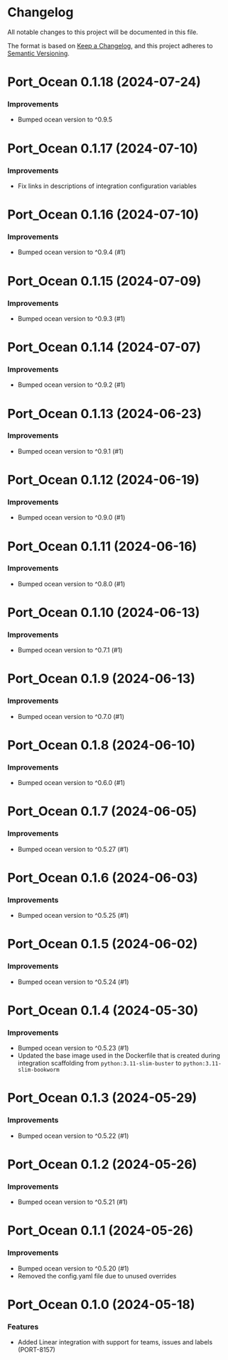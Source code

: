 # Changelog

All notable changes to this project will be documented in this file.

The format is based on [Keep a Changelog](https://keepachangelog.com/en/1.0.0/),
and this project adheres to [Semantic Versioning](https://semver.org/spec/v2.0.0.html).

<!-- towncrier release notes start -->

# Port_Ocean 0.1.18 (2024-07-24)

### Improvements

- Bumped ocean version to ^0.9.5


# Port_Ocean 0.1.17 (2024-07-10)

### Improvements

- Fix links in descriptions of integration configuration variables

# Port_Ocean 0.1.16 (2024-07-10)

### Improvements

- Bumped ocean version to ^0.9.4 (#1)


# Port_Ocean 0.1.15 (2024-07-09)

### Improvements

- Bumped ocean version to ^0.9.3 (#1)


# Port_Ocean 0.1.14 (2024-07-07)

### Improvements

- Bumped ocean version to ^0.9.2 (#1)


# Port_Ocean 0.1.13 (2024-06-23)

### Improvements

- Bumped ocean version to ^0.9.1 (#1)


# Port_Ocean 0.1.12 (2024-06-19)

### Improvements

- Bumped ocean version to ^0.9.0 (#1)


# Port_Ocean 0.1.11 (2024-06-16)

### Improvements

- Bumped ocean version to ^0.8.0 (#1)


# Port_Ocean 0.1.10 (2024-06-13)

### Improvements

- Bumped ocean version to ^0.7.1 (#1)


# Port_Ocean 0.1.9 (2024-06-13)

### Improvements

- Bumped ocean version to ^0.7.0 (#1)


# Port_Ocean 0.1.8 (2024-06-10)

### Improvements

- Bumped ocean version to ^0.6.0 (#1)


# Port_Ocean 0.1.7 (2024-06-05)

### Improvements

- Bumped ocean version to ^0.5.27 (#1)


# Port_Ocean 0.1.6 (2024-06-03)

### Improvements

- Bumped ocean version to ^0.5.25 (#1)


# Port_Ocean 0.1.5 (2024-06-02)

### Improvements

- Bumped ocean version to ^0.5.24 (#1)


# Port_Ocean 0.1.4 (2024-05-30)

### Improvements

- Bumped ocean version to ^0.5.23 (#1)
- Updated the base image used in the Dockerfile that is created during integration scaffolding from `python:3.11-slim-buster` to `python:3.11-slim-bookworm`


# Port_Ocean 0.1.3 (2024-05-29)

### Improvements

- Bumped ocean version to ^0.5.22 (#1)


# Port_Ocean 0.1.2 (2024-05-26)

### Improvements

- Bumped ocean version to ^0.5.21 (#1)


# Port_Ocean 0.1.1 (2024-05-26)

### Improvements

- Bumped ocean version to ^0.5.20 (#1)
- Removed the config.yaml file due to unused overrides


# Port_Ocean 0.1.0 (2024-05-18)

### Features

- Added Linear integration with support for teams, issues and labels (PORT-8157)
